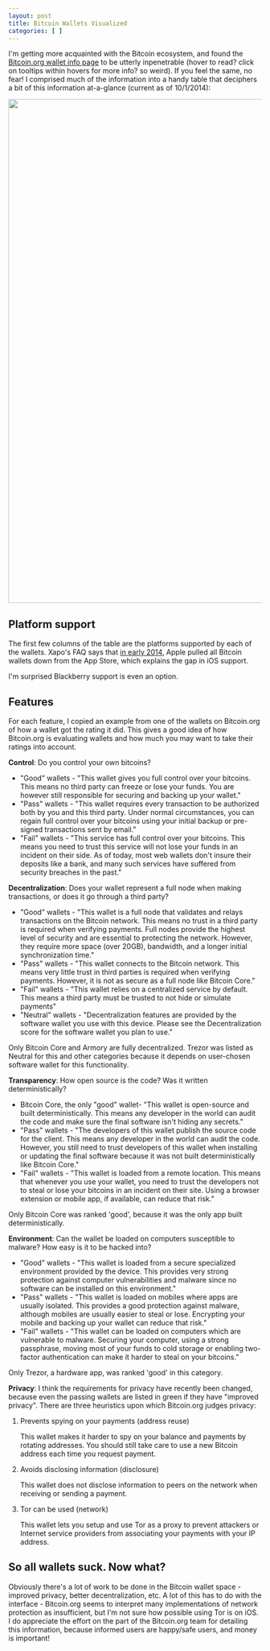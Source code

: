 ```yaml
---
layout: post
title: Bitcoin Wallets Visualized
categories: [ ]
---
```


I'm getting more acquainted with the Bitcoin ecosystem, and found the [Bitcoin.org wallet info page](https://bitcoin.org/en/choose-your-wallet) to be utterly inpenetrable (hover to read? click on tooltips within hovers for more info? so weird). If you feel the same, no fear! I comprised much of the information into a handy table that deciphers a bit of this information at-a-glance (current as of 10/1/2014):

<img src="{{ site.baseurl }}/img/blog/bitcoin-wallet.png" style="width:1000px">

## Platform support

The first few columns of the table are the platforms supported by each of the wallets. Xapo's FAQ says that [in early 2014](http://help.xapo.com/questions/81994-How-come-there-is-not-a-Xapo-app-for-iOS-iPhone), Apple pulled all Bitcoin wallets down from the App Store, which explains the gap in iOS support.

I'm surprised Blackberry support is even an option.

## Features

For each feature, I copied an example from one of the wallets on Bitcoin.org of how a wallet got the rating it did. This gives a good idea of how Bitcoin.org is evaluating wallets and how much you may want to take their ratings into account.

**Control**: Do you control your own bitcoins?

+ "Good" wallets - "This wallet gives you full control over your bitcoins. This means no third party can freeze or lose your funds. You are however still responsible for securing and backing up your wallet." 
+ "Pass" wallets - "This wallet requires every transaction to be authorized both by you and this third party. Under normal circumstances, you can regain full control over your bitcoins using your initial backup or pre-signed transactions sent by email."
+ "Fail" wallets - "This service has full control over your bitcoins. This means you need to trust this service will not lose your funds in an incident on their side. As of today, most web wallets don't insure their deposits like a bank, and many such services have suffered from security breaches in the past." 

**Decentralization**: Does your wallet represent a full node when making transactions, or does it go through a third party?

+ "Good" wallets - "This wallet is a full node that validates and relays transactions on the Bitcoin network. This means no trust in a third party is required when verifying payments. Full nodes provide the highest level of security and are essential to protecting the network. However, they require more space (over 20GB), bandwidth, and a longer initial synchronization time."
+ "Pass" wallets - "This wallet connects to the Bitcoin network. This means very little trust in third parties is required when verifying payments. However, it is not as secure as a full node like Bitcoin Core."
+ "Fail" wallets - "This wallet relies on a centralized service by default. This means a third party must be trusted to not hide or simulate payments"
+ "Neutral" wallets - "Decentralization features are provided by the software wallet you use with this device. Please see the Decentralization score for the software wallet you plan to use."

Only Bitcoin Core and Armory are fully decentralized. Trezor was listed as Neutral for this and other categories because it depends on user-chosen software wallet for this functionality.

**Transparency**: How open source is the code? Was it written deterministically?

+ Bitcoin Core, the only "good" wallet- "This wallet is open-source and built deterministically. This means any developer in the world can audit the code and make sure the final software isn't hiding any secrets."
+ "Pass" wallets - "The developers of this wallet publish the source code for the client. This means any developer in the world can audit the code. However, you still need to trust developers of this wallet when installing or updating the final software because it was not built deterministically like Bitcoin Core."
+ "Fail" wallets - "This wallet is loaded from a remote location. This means that whenever you use your wallet, you need to trust the developers not to steal or lose your bitcoins in an incident on their site. Using a browser extension or mobile app, if available, can reduce that risk."

Only Bitcoin Core was ranked 'good', because it was the only app built deterministically.

**Environment**: Can the wallet be loaded on computers susceptible to malware? How easy is it to be hacked into?

+ "Good" wallets - "This wallet is loaded from a secure specialized environment provided by the device. This provides very strong protection against computer vulnerabilities and malware since no software can be installed on this environment."
+ "Pass" wallets - "This wallet is loaded on mobiles where apps are usually isolated. This provides a good protection against malware, although mobiles are usually easier to steal or lose. Encrypting your mobile and backing up your wallet can reduce that risk."
+ "Fail" wallets - "This wallet can be loaded on computers which are vulnerable to malware. Securing your computer, using a strong passphrase, moving most of your funds to cold storage or enabling two-factor authentication can make it harder to steal on your bitcoins."

Only Trezor, a hardware app, was ranked 'good' in this category.

**Privacy**: I think the requirements for privacy have recently been changed, because even the passing wallets are listed in green if they have "improved privacy". There are three heuristics upon which Bitcoin.org judges privacy:

1. Prevents spying on your payments (address reuse)

	This wallet makes it harder to spy on your balance and payments by rotating addresses. You should still take care to use a new Bitcoin address each time you request payment.

2. Avoids disclosing information (disclosure)

	This wallet does not disclose information to peers on the network when receiving or sending a payment.

3. Tor can be used (network)

	This wallet lets you setup and use Tor as a proxy to prevent attackers or Internet service providers from associating your payments with your IP address.

## So all wallets suck. Now what?
Obviously there's a lot of work to be done in the Bitcoin wallet space - improved privacy, better decentralization, etc. A lot of this has to do with the interface - Bitcoin.org seems to interpret many implementations of network protection as insufficient, but I'm not sure how possible using Tor is on iOS. I do appreciate the effort on the part of the Bitcoin.org team for detailing this information, because informed users are happy/safe users, and money is important! 

